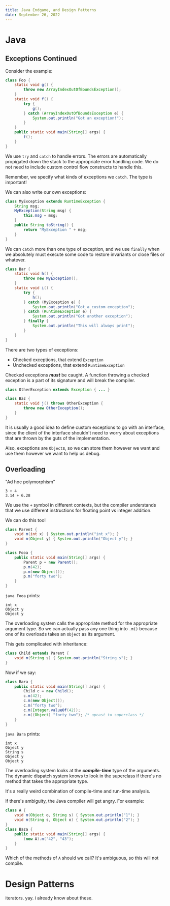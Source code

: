 ```yaml
---
title: Java Endgame, and Design Patterns
date: September 26, 2022
---
```


# Java

## Exceptions Continued

Consider the example:
```Java
class Foo {
    static void g() {
        throw new ArrayIndexOutOfBoundsException();
    }
    static void f() {
        try {
            g();
        } catch (ArrayIndexOutOfBoundsException e) {
            System.out.println("Got an exception!");
        }
    }
    public static void main(String[] args) {
        f();
    }
}
``` 
We use `try` and `catch` to handle errors. The errors are automatically propigated down the stack to the appropriate error handling code. We do not need to include custom control flow constructs to handle this.

Remember, we specify what kinds of exceptions we `catch`. The type is important!

We can also write our own exceptions:

```Java
class MyException extends RuntimeException {
    String msg;
    MyException(String msg) {
        this.msg = msg;
    }
    public String toString() {
        return "MyException " + msg;
    }
}
```

We can `catch` more than one type of exception, and we use `finally` when we absolutely must execute some code to restore invariants or close files or whatever.

```Java
class Bar {
    static void h() {
        throw new MyException();
    }
    static void i() {
        try {
            h();
        } catch (MyException e) {
            System.out.println("Got a custom exception");
        } catch (RuntimeException e) {
            System.out.println("Got another exception");
        } finally {
            System.out.println("This will always print");
        }
    }
}
```
There are two types of exceptions:

* Checked exceptions, that extend `Exception`
* Unchecked exceptions, that extend `RuntimeException`

Checked exceptions ***must*** be caught. A function throwing a checked exception is a part of its signature and will break the compiler.

```Java
class OtherException extends Exception { ... }

class Baz {
    static void j() throws OtherException {
        throw new OtherException();
    }
}
```
It is usually a good idea to define custom exceptions to go with an interface, since the client of the interface shouldn't need to worry about exceptions that are thrown by the guts of the implementation.

Also, exceptions are `Object`s, so we can store them however we want and use them however we want to help us debug.

## Overloading

"Ad hoc polymorphism"

```
3 + 4
3.14 + 6.28
```
We use the `+` symbol in different contexts, but the compiler understands that we use different instructions for floating point vs integer addition.

We can do this too!
```Java
class Parent {
    void m(int x) { System.out.println("int x"); }
    void m(Object y) { System.out.println("Object y"); }
}

class Fooa {
    public static void main(String[] args) {
        Parent p = new Parent();
        p.m(42);
        p.m(new Object());
        p.m("forty two");
    }
}
```
`java Fooa` prints:
```
int x
Object y
Object y
```

The overloading system calls the appropriate method for the appropriate argument type. So we can actually pass any one thing into `.m()` because one of its overloads takes an `Object` as its argument.

This gets complicated with inheritance:
```Java
class Child extends Parent {
    void m(String s) { System.out.println("String s"); }
}
```
Now if we say:
```Java
class Bara {
    public static void main(String[] args) {
        Child c = new Child();
        c.m(42);
        c.m(new Object());
        c.m("forty two");
        c.m(Integer.valueOf(42));
        c.m((Object) "forty two"); /* upcast to superclass */
    }
}
```
`java Bara` prints:
```
int x
Object y
String s
Object y
Object y
```

The overloading system looks at the ***compile-time*** type of the arguments. The dynamic dispatch system knows to look in the superclass if there's no method that takes the appropriate type.

It's a really weird combination of compile-time and run-time analysis.

If there's ambiguity, the Java compiler will get angry. For example:
```Java
class A {
    void m(Object o, String s) { System.out.println("1"); }
    void m(String s, Object o) { System.out.println("2"); }
}
class Baza {
    public static void main(String[] args) {
        (new A).m("42", "43");
    }
}
```
Which of the methods of `A` should we call? It's ambiguous, so this will not compile.

# Design Patterns

iterators. yay. i already know about these.
